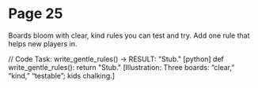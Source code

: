# Page 25

Boards bloom with clear, kind rules you can test and try.
Add one rule that helps new players in.

// Code Task: write_gentle_rules() → RESULT: "Stub."
[python]
def write_gentle_rules():
    return "Stub."
[Illustration: Three boards: “clear,” “kind,” “testable”; kids chalking.]
